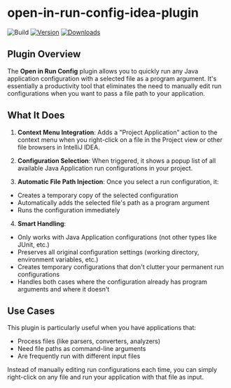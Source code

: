 # open-in-run-config-idea-plugin

![Build](https://github.com/gschrader/open-in-run-config-idea-plugin/workflows/Build/badge.svg)
[![Version](https://img.shields.io/jetbrains/plugin/v/27881.svg)](https://plugins.jetbrains.com/plugin/27881)
[![Downloads](https://img.shields.io/jetbrains/plugin/d/27881.svg)](https://plugins.jetbrains.com/plugin/27881)

## Plugin Overview

<!-- Plugin description -->
The **Open in Run Config** plugin allows you to quickly run any Java application configuration with a selected file as a program argument. It's essentially a productivity tool that eliminates the need to manually edit run configurations when you want to pass a file path to your application.
<!-- Plugin description end -->

## What It Does

1. **Context Menu Integration**: Adds a "Project Application" action to the context menu when you right-click on a file in the Project view or other file browsers in IntelliJ IDEA.

2. **Configuration Selection**: When triggered, it shows a popup list of all available Java Application run configurations in your project.

3. **Automatic File Path Injection**: Once you select a run configuration, it:
  - Creates a temporary copy of the selected configuration
  - Automatically adds the selected file's path as a program argument
  - Runs the configuration immediately

4. **Smart Handling**:
  - Only works with Java Application configurations (not other types like JUnit, etc.)
  - Preserves all original configuration settings (working directory, environment variables, etc.)
  - Creates temporary configurations that don't clutter your permanent run configurations
  - Handles both cases where the configuration already has program arguments and where it doesn't

## Use Cases

This plugin is particularly useful when you have applications that:
- Process files (like parsers, converters, analyzers)
- Need file paths as command-line arguments
- Are frequently run with different input files

Instead of manually editing run configurations each time, you can simply right-click on any file and run your application with that file as input.
